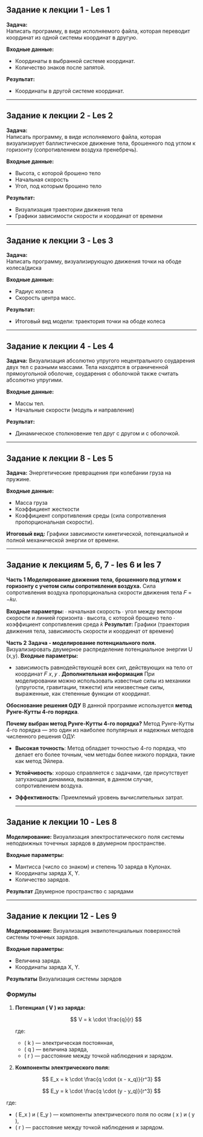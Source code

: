 
## Задание к лекции 1 - Les 1

**Задача:**  
Написать программу, в виде исполняемого файла, которая переводит координат из одной системы координат в другую.

**Входные данные:**  
- Координаты в выбранной системе координат.
- Количество знаков после запятой.
  

**Результат:**  
- Координаты в другой системе координат.

---

## Задание к лекции 2 - Les 2

**Задача:**  
Написать программу, в виде исполняемого файла, которая визуализирует баллистическое движение тела, брошенного под углом к горизонту (сопротивлением воздуха пренебречь).

**Входные данные:**  
- Высота, с которой брошено тело
- Начальная скорость
- Угол, под которым брошено тело

**Результат:**  
- Визуализация траектории движения тела
- Графики зависимости скорости и координат от времени

---

## Задание к лекции 3 - Les 3

**Задача:**  
Написать программу, визуализирующую движения точки на ободе колеса/диска

**Входные данные:**  
- Радиус колеса
- Скорость центра масс.


**Результат:**  
- Итоговый вид модели: траектория точки на ободе колеса

---

## Задание к лекции 4 - Les 4

**Задача:**
Визуализация абсолютно упругого нецентрального соударения двух тел с разными массами. 
Тела находятся в ограниченной прямоугольной оболочке, соударения с оболочкой также считать абсолютно упругими.

**Входные данные:**
- Массы тел.
- Начальные скорости (модуль и направление)

**Результат:**
- Динамическое столкновение тел друг с другом и с оболочкой.

---

## Задание к лекции 8 - Les 5

**Задача:**
Энергетические превращения при колебании груза на пружине.

**Входные данные:**
- Масса груза
- Коэффициент жесткости
- Коэффициент сопротивления среды (сила сопротивления пропорциональная скорости).

**Итоговый вид:** 
Графики зависимости кинетической, потенциальной и полной механической энергии от времени. 

---


## Задание к лекциям 5, 6, 7 - les 6 и les 7

**Часть 1**
**Моделирование движения тела, брошенного под углом к горизонту с учетом силы сопротивления воздуха.**
Сила сопротивления воздуха пропорциональна скорости движения тела 𝐹 = −𝑘𝜐. 

**Входные параметры:**
∙ начальная скорость
∙ угол между вектором скорости и линией горизонта
∙ высота, с которой брошено тело
∙ коэффициент сопротивления среда 𝑘
**Результат:** 
Графики (траектория движения тела, зависимость скорости и координат от времени)

**Часть 2** 
**Задача - моделирование потенциального поля.**
Визуализировать двумерное распределение потенциальное энергии U (x,y). 
**Входные параметры:**
- зависимость равнодействующей всех сил, действующих на тело от координат 𝐹 𝑥, 𝑦 .
**Дополнительная информация**
При моделировании можно использовать известные силы из механики (упругости, гравитации, тяжести) или неизвестные силы, выраженные, как степенные функции от координат.


**Обоснование решения ОДУ**
В данной программе используется **метод Рунге-Кутты 4-го порядка**.

**Почему выбран метод Рунге-Кутты 4-го порядка?**
Метод Рунге-Кутты 4-го порядка — это один из наиболее популярных и надежных методов численного решения ОДУ:

- **Высокая точность**: Метод обладает точностью 4-го порядка, что делает его более точным, чем методы более низкого порядка, такие как метод Эйлера.
- **Устойчивость**: хорошо справляется с задачами, где присутствует затухающая динамика, вызванная, в данном случае, сопротивлением воздуха.
- **Эффективность**: Приемлемый уровень вычислительных затрат.


  ---

## Задание к лекции 10 - Les 8
**Моделирование:**
Визуализация электростатического поля системы неподвижных точечных зарядов в двумерном пространстве.

**Входные параметры:**
- Мантисса (число со знаком) и степень 10 заряда в Кулонах.
- Координаты заряда X, Y.
- Количество зарядов.

**Результат**
Двумерное пространство с зарядами


 ---
## Задание к лекции 12 - Les 9
**Моделирование:**
Визуализация эквипотенциальных поверхностей системы точечных зарядов.

**Входные параметры:**
- Величина заряда.
- Координаты заряда X, Y.

**Результаты**
Визуализация системы зарядов

### Формулы

1. **Потенциал \( V \) из заряда:**

   $$ V = k \cdot \frac{q}{r} $$

   где:
   - \( k \) — электрическая постоянная,
   - \( q \) — величина заряда,
   - \( r \) — расстояние между точкой наблюдения и зарядом.

2. **Компоненты электрического поля:**
   
$$ E_x = k \cdot \frac{q \cdot (x - x_q)}{r^3} $$

$$ E_y = k \cdot \frac{q \cdot (y - y_q)}{r^3} $$

   где:
   - \( E_x \) и \( E_y \) — компоненты электрического поля по осям \( x \) и \( y \),
   - \( r \) — расстояние между точкой наблюдения и зарядом.

